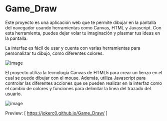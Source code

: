 # Game_Draw

Este proyecto es una aplicación web que te permite dibujar en la pantalla del navegador usando herramientas como Canvas, HTML y Javascript. Con esta herramienta, puedes dejar volar tu imaginación y plasmar tus ideas en la pantalla.

La interfaz es fácil de usar y cuenta con varias herramientas para personalizar tu dibujo, como diferentes colores.



![image](https://user-images.githubusercontent.com/129913584/235803165-d0f5d280-c196-4c2b-b4b7-c7025549a15e.png)



El proyecto utiliza la tecnología Canvas de HTML5 para crear un lienzo en el cual se puede dibujar con el mouse. Además, utiliza Javascript para controlar las diferentes acciones que se pueden realizar en la interfaz como el cambio de colores y funciones para delimitar la linea del trazado del usuario.


![image](https://user-images.githubusercontent.com/129913584/235804096-4abd7ccb-87e1-4c75-8a70-97a8226eba42.png)


Preview: [ https://jokerc0.github.io/Game_Draw/ ]


